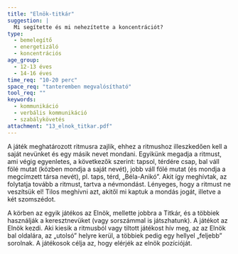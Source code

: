```yaml
---
title: "Elnök-titkár"
suggestion: | 
  Mi segítette és mi nehezítette a koncentrációt?
type:
  - bemelegítő
  - energetizáló
  - koncentrációs
age_group:
  - 12-13 éves
  - 14-16 éves
time_req: "10-20 perc"
space_req: "tanteremben megvalósítható"
tool_req: ""
keywords: 
  - kommunikáció
  - verbális kommunikáció
  - szabálykövetés
attachment: "13_elnok_titkar.pdf"
---
```


A játék meghatározott ritmusra zajlik, ehhez a ritmushoz illeszkedően kell a saját nevünket és egy másik nevet mondani. Egyikünk megadja a ritmust, ami végig egyenletes, a következők szerint: tapsol, térdére csap, bal váll fölé mutat (közben mondja a saját nevét), jobb váll fölé mutat (és mondja a megcímzett társa nevét), pl. taps, térd, „Béla-Anikó”. Akit így meghívtak, az folytatja tovább a ritmust, tartva a névmondást. Lényeges, hogy a ritmust ne veszítsük el! Tilos meghívni azt, akitől mi kaptuk a mondás jogát, illetve a két szomszédot.

A körben az egyik játékos az Elnök, mellette jobbra a Titkár, és a többiek használják a keresztnevüket (vagy sorszámmal is játszhatunk). A játékot az Elnök kezdi. Aki kiesik a ritmusból vagy tiltott játékost hív meg, az az Elnök bal oldalára, az „utolsó” helyre kerül, a többiek pedig egy hellyel „feljebb” sorolnak. A játékosok célja az, hogy elérjék az elnök pozícióját.
  
  
